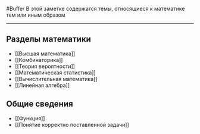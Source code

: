 #Buffer 
В этой заметке содержатся темы, относящиеся к математике тем или иным образом

---

## Разделы математики
- [[Высшая математика]]
- [[Комбинаторика]]
- [[Теория вероятности]]
- [[Математическая статистика]]
- [[Вычислительная математика]]
- [[Линейная алгебра]]

## Общие сведения
- [[Функция]]
- [[Понятие корректно поставленной задачи]]